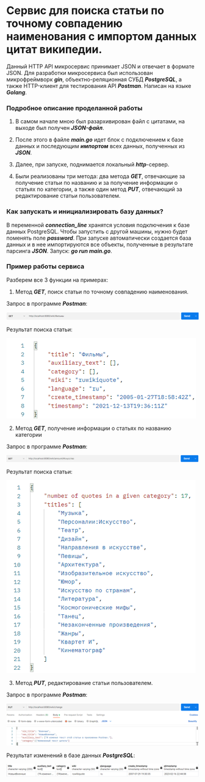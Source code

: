 # Сервис для поиска статьи по точному совпадению наименования с импортом данных цитат википедии.

Данный HTTP API микросервис принимает JSON и отвечает в формате JSON. Для разработки микросервиса был использован микрофреймворк ***gin***, объектно-реляционная СУБД ***PostgreSQL***, а также HTTP-клиент для тестирования API ***Postman***. Написан на языке ***Golang***.

### Подробное описание проделанной работы
1. В самом начале мною был разархивирован файл с цитатами, на выходе был получен ***JSON-файл***.

2. После этого в файле ***main.go*** идет блок с подключением к базе данных и последующим ***импортом*** всех данных, полученных из ***JSON***.

3. Далее, при запуске, поднимается локальный ***http***-сервер.

4. Были реализованы три метода: два метода ***GET***, отвечающие за получение статьи по названию и за получение информации о статьях по категории, а также один метод ***PUT***, отвечающий за редактирование статьи пользователем.

### Как запускать и инициализировать базу данных?

В переменной ***connection_line*** хранятся условия подключения к базе данных PostgreSQL. Чтобы запустить с другой машины, нужно будет поменять поле ***password***. При запуске автоматически создается база данных и в нее импортируются все объекты, полученные в результате парсинга ***JSON***. Запуск: ***go run main.go***.

### Пример работы сервиса
Разберем все 3 функции на примерах:
1. Метод ***GET***, поиск статьи по точному совпадению наименования.

Запрос в программе ***Postman***:

![Screenshot](https://github.com/artemmoroz0v/go_quote_search_service/blob/main/screenshots/1.png)


Результат поиска статьи:

![Screenshot](https://github.com/artemmoroz0v/go_quote_search_service/blob/main/screenshots/2.png)



2. Метод ***GET***, получение информации о статьях по названию категории

Запрос в программе ***Postman***:

![Screenshot](https://github.com/artemmoroz0v/go_quote_search_service/blob/main/screenshots/3.png)


Результат поиска статьи:

![Screenshot](https://github.com/artemmoroz0v/go_quote_search_service/blob/main/screenshots/4.png)



3. Метод ***PUT***, редактирование статьи пользователем.

Запрос в программе ***Postman***:

![Screenshot](https://github.com/artemmoroz0v/go_quote_search_service/blob/main/screenshots/5.png)

Результат изменений в базе данных ***PostgreSQL***:

![Screenshot](https://github.com/artemmoroz0v/go_quote_search_service/blob/main/screenshots/6.png)

